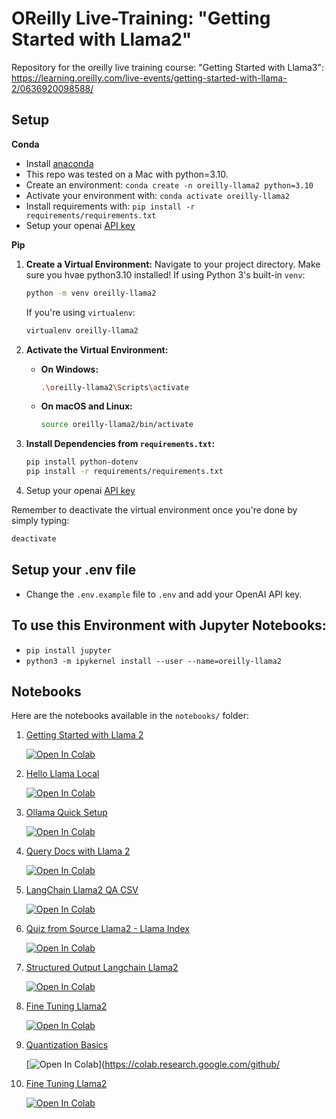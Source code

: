 # OReilly Live-Training: "Getting Started with Llama2"

Repository for the oreilly live training course: "Getting Started with Llama3": https://learning.oreilly.com/live-events/getting-started-with-llama-2/0636920098588/

## Setup

**Conda**

- Install [anaconda](https://www.anaconda.com/download)
- This repo was tested on a Mac with python=3.10.
- Create an environment: `conda create -n oreilly-llama2 python=3.10`
- Activate your environment with: `conda activate oreilly-llama2`
- Install requirements with: `pip install -r requirements/requirements.txt`
- Setup your openai [API key](https://platform.openai.com/)

**Pip**


1. **Create a Virtual Environment:**
    Navigate to your project directory. Make sure you hvae python3.10 installed!
    If using Python 3's built-in `venv`:
    ```bash
    python -m venv oreilly-llama2
    ```
    If you're using `virtualenv`:
    ```bash
    virtualenv oreilly-llama2
    ```

2. **Activate the Virtual Environment:**
    - **On Windows:**
      ```bash
      .\oreilly-llama2\Scripts\activate
      ```
    - **On macOS and Linux:**
      ```bash
      source oreilly-llama2/bin/activate
      ```

3. **Install Dependencies from `requirements.txt`:**
    ```bash
    pip install python-dotenv
    pip install -r requirements/requirements.txt
    ```

4. Setup your openai [API key](https://platform.openai.com/)

Remember to deactivate the virtual environment once you're done by simply typing:
```bash
deactivate
```

## Setup your .env file

- Change the `.env.example` file to `.env` and add your OpenAI API key.

## To use this Environment with Jupyter Notebooks:

- ```pip install jupyter```
- ```python3 -m ipykernel install --user --name=oreilly-llama2```


## Notebooks

Here are the notebooks available in the `notebooks/` folder:

1. [Getting Started with Llama 2](notebooks/1.0-ls-Getting-Started-With-Llama2.ipynb)

   [![Open In Colab](https://colab.research.google.com/assets/colab-badge.svg)](https://colab.research.google.com/github/EnkrateiaLucca/llama2_oreilly_live_training/blob/main/notebooks/1.0-ls-Getting-Started-With-Llama2.ipynb)

2. [Hello Llama Local](notebooks/1.1-HelloLlamaLocal.ipynb)

   [![Open In Colab](https://colab.research.google.com/assets/colab-badge.svg)](https://colab.research.google.com/github/EnkrateiaLucca/llama2_oreilly_live_training/blob/main/notebooks/1.1-HelloLlamaLocal.ipynb)

3. [Ollama Quick Setup](notebooks/1.2-ollama_quick_setup.ipynb)

   [![Open In Colab](https://colab.research.google.com/assets/colab-badge.svg)](https://colab.research.google.com/github/EnkrateiaLucca/llama2_oreilly_live_training/blob/main/notebooks/1.2-ollama_quick_setup.ipynb)

4. [Query Docs with Llama 2](notebooks/3.0-ls-Query-Docs-Llama2.ipynb)

   [![Open In Colab](https://colab.research.google.com/assets/colab-badge.svg)](https://colab.research.google.com/github/EnkrateiaLucca/llama2_oreilly_live_training/blob/main/notebooks/2.0-ls-Query-Docs-Llama2.ipynb)

5. [LangChain Llama2 QA CSV](notebooks/2.1-Langchain-Llama2-Qa-Csv.ipynb)

   [![Open In Colab](https://colab.research.google.com/assets/colab-badge.svg)](https://colab.research.google.com/github/EnkrateiaLucca/llama2_oreilly_live_training/blob/main/notebooks/2.1-Langchain-Llama2-Qa-Csv.ipynb)

6. [Quiz from Source Llama2 - Llama Index](notebooks/3.0-quiz_from_source_llama2-llama-index.ipynb)

   [![Open In Colab](https://colab.research.google.com/assets/colab-badge.svg)](https://colab.research.google.com/github/EnkrateiaLucca/llama2_oreilly_live_training/blob/main/notebooks/3.0-quiz_from_source_llama2-llama-index.ipynb)

7. [Structured Output Langchain Llama2](notebooks/3.1-structured-output-langchain-llama2.ipynb)

   [![Open In Colab](https://colab.research.google.com/assets/colab-badge.svg)](https://colab.research.google.com/github/EnkrateiaLucca/llama2_oreilly_live_training/blob/main/notebooks/3.1-structured-output-langchain-llama2.ipynb)

8. [Fine Tuning Llama2](notebooks/4.0-ls-Fine-Tuning-Llama2.ipynb)

   [![Open In Colab](https://colab.research.google.com/assets/colab-badge.svg)](https://colab.research.google.com/github/EnkrateiaLucca/llama2_oreilly_live_training/blob/main/notebooks/4.0-ls-Fine-Tuning-Llama2.ipynb)

9. [Quantization Basics](notebooks/4.1-quantization-basics.ipynb)

    [![Open In Colab](https://colab.research.google.com/assets/colab-badge.svg)](https://colab.research.google.com/github/

10. [Fine Tuning Llama2](notebooks/4.0-ls-Fine-Tuning-Llama2.ipynb)

    [![Open In Colab](https://colab.research.google.com/assets/colab-badge.svg)](https://colab.research.google.com/github/EnkrateiaLucca/llama2_oreilly_live_training/blob/main/notebooks/4.0-ls-Fine-Tuning-Llama2.ipynb)